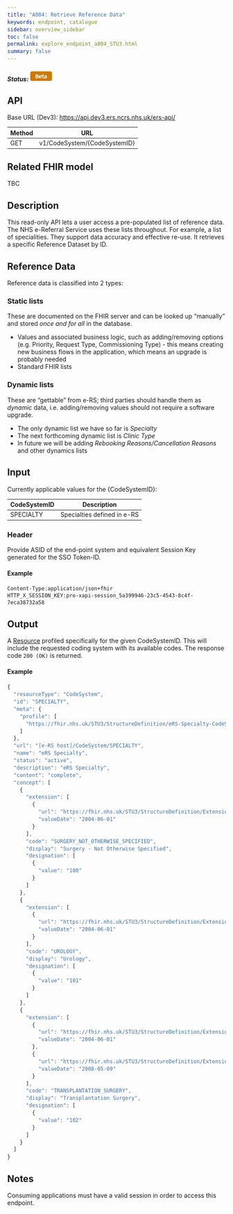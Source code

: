 ```yaml
---
title: "A004: Retrieve Reference Data"
keywords: endpoint, catalogue
sidebar: overview_sidebar
toc: false
permalink: explore_endpoint_a004_STU3.html
summary: false
---
```


##### Status: ![Beta](images/icons/api_beta.png)

## API

Base URL (Dev3): https://api.dev3.ers.ncrs.nhs.uk/ers-api/

| Method | URL |
| -------------| --- |
| GET | v1/CodeSystem/{CodeSystemID}

## Related FHIR model

TBC
<!-- * [eRS-Specialty-ValueSet-1](https://data.developer.nhs.uk/specifications/eRS-draftd/Profile.Valueset/ers-specialty-valueset-1.html) -->

## Description
This read-only API lets a user access a pre-populated list of reference data. The NHS e-Referral Service uses these lists throughout. For example, a list of specialities. They support data accuracy and effective re-use. It retrieves a specific Reference Dataset by ID.

## Reference Data
Reference data is classified into 2 types:

### Static lists
These are documented on the FHIR server and can be looked up “manually” and stored _once and for all_ in the database.

* Values and associated business logic, such as adding/removing options (e.g. Priority, Request Type, Commissioning Type) - this means creating new business flows in the application, which means an upgrade is probably needed
* Standard FHIR lists

### Dynamic lists
These are “gettable” from e-RS; third parties should handle them as _dynamic_ data, i.e. adding/removing values should not require a software upgrade.

* The only dynamic list we have so far is _Specialty_
* The next forthcoming dynamic list is _Clinic Type_
* In future we will be adding _Rebooking Reasons/Cancellation Reasons_ and other dynamics lists

## Input
Currently applicable values for the {CodeSystemID}:

| CodeSystemID | Description |
| ------------ | ----------- |
| SPECIALTY | Specialties defined in e-RS|

### Header
Provide ASID of the end-point system and equivalent Session Key generated for the SSO Token-ID.

#### Example
```XAPI_ASID:200000000220
Content-Type:application/json+fhir
HTTP_X_SESSION_KEY:pro-xapi-session_5a399946-23c5-4543-8c4f-7eca38732a58
```

## Output
A [Resource](https://fhir.nhs.uk/STU3/StructureDefinition/eRS-Specialty-CodeSystem-1) profiled specifically for the given CodeSystemID. This will include the requested coding system with its available codes. The response code `200 (OK)` is returned.

#### Example
```javascript
{
  "resourceType": "CodeSystem",
  "id": "SPECIALTY",
  "meta": {
    "profile": [
      "https://fhir.nhs.uk/STU3/StructureDefinition/eRS-Specialty-CodeSystem-1"
    ]
  },
  "url": "[e-RS host]/CodeSystem/SPECIALTY",
  "name": "eRS Specialty",
  "status": "active",
  "description": "eRS Specialty",
  "content": "complete",
  "concept": [
    {
      "extension": [
        {
          "url": "https://fhir.nhs.uk/STU3/StructureDefinition/Extension-eRS-EffectivefromDate-1",
          "valueDate": "2004-06-01"
        }
      ],
      "code": "SURGERY_NOT_OTHERWISE_SPECIFIED",
      "display": "Surgery - Not Otherwise Specified",
      "designation": [
        {
          "value": "100"
        }
      ]
    },
    {
      "extension": [
        {
          "url": "https://fhir.nhs.uk/STU3/StructureDefinition/Extension-eRS-EffectivefromDate-1",
          "valueDate": "2004-06-01"
        }
      ],
      "code": "UROLOGY",
      "display": "Urology",
      "designation": [
        {
          "value": "101"
        }
      ]
    },
    {
      "extension": [
        {
          "url": "https://fhir.nhs.uk/STU3/StructureDefinition/Extension-eRS-EffectivefromDate-1",
          "valueDate": "2004-06-01"
        },
        {
          "url": "https://fhir.nhs.uk/STU3/StructureDefinition/Extension-eRS-EffectivetoDate-1",
          "valueDate": "2008-05-09"
        }
      ],
      "code": "TRANSPLANTATION_SURGERY",
      "display": "Transplantation Surgery",
      "designation": [
        {
          "value": "102"
        }
      ]
    }
  ]
}
```

## Notes
Consuming applications must have a valid session in order to access this endpoint.
